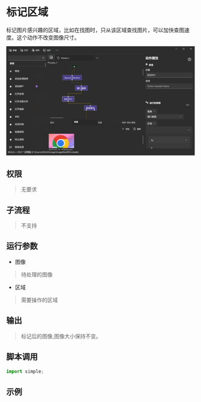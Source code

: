 # 标记区域 

标记图片感兴趣的区域，比如在找图时，只从该区域查找图片，可以加快查图速度。这个动作不改变图像尺寸。

![action](./images/10.png ':size=90%')

## 权限
> 无要求

## 子流程
> 不支持


## 运行参数

* 图像
> 待处理的图像
* 区域
> 需要操作的区域



## 输出
    
> 标记后的图像,图像大小保持不变。

## 脚本调用

```python
import simple;

```

## 示例